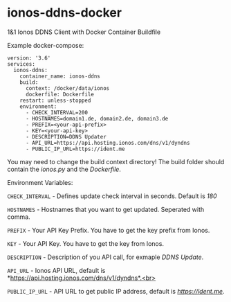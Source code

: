 # ionos-ddns-docker
1&amp;1 Ionos DDNS Client with Docker Container Buildfile

Example docker-compose:

```
version: '3.6'
services: 
  ionos-ddns:
    container_name: ionos-ddns
    build:
      context: /docker/data/ionos
      dockerfile: Dockerfile
    restart: unless-stopped
    environment:
      - CHECK_INTERVAL=200
      - HOSTNAMES=domain1.de, domain2.de, domain3.de
      - PREFIX=<your-api-prefix>
      - KEY=<your-api-key>
      - DESCRIPTION=DDNS Updater
      - API_URL=https://api.hosting.ionos.com/dns/v1/dyndns
      - PUBLIC_IP_URL=https://ident.me
```

You may need to change the build context directory! The build folder should contain the *ionos.py* and the *Dockerfile*.

Environment Variables:

`CHECK_INTERVAL` - Defines update check interval in seconds. Default is *180*<br>

`HOSTNAMES` - Hostnames that you want to get updated. Seperated with comma.<br>

`PREFIX` - Your API Key Prefix. You have to get the key prefix from Ionos.<br>

`KEY` - Your API Key. You have to get the key from Ionos.<br>

`DESCRIPTION` - Description of you API call, for exmaple *DDNS Update*.<br>

`API_URL` - Ionos API URL, default is *https://api.hosting.ionos.com/dns/v1/dyndns*.<br>

`PUBLIC_IP_URL` - API URL to get public IP address, default is *https://ident.me*.
